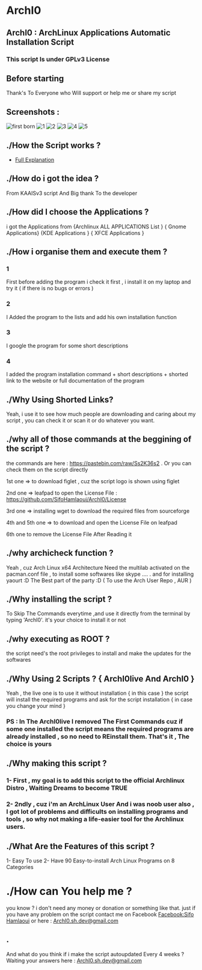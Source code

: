 # ArchI0
## ArchI0 : ArchLinux Applications Automatic Installation Script
### This script Is under GPLv3 License

## Before starting
   Thank's To Everyone who Will support or help me or share my script
## Screenshots : 
![first born](https://i.imgur.com/HVNYCDL.png)
![1](https://i.imgur.com/LbLu9ww.png)
![2](https://i.imgur.com/RguNRLU.png)
![3](https://i.imgur.com/BdUHzjR.png)
![4](https://i.imgur.com/zxeFE8v.png)
![5](https://i.imgur.com/yUGBOgL.png)

## ./How the Script works ? 
   * [Full Explanation](https://pastebin.com/raw/7XiBkskg)

## ./How do i got the idea ? 
   From KAAISv3 script And Big thank To the developer

## ./How did I choose the Applications ? 

   i got the Applications from {Archlinux ALL APPLICATIONS List } { Gnome Applications} {KDE Applications } { XFCE Applications }
   
## ./How i organise them and execute them ?
### 1

First before adding the program i check it first , i install it on my laptop and try it ( if there is no bugs or errors ) 

### 2    

I Added the program to the lists and add his own installation function
 
### 3 
I google the program for some short descriptions

### 4  
   I added the program installation command + short descriptions + shorted link to the website or full documentation of the program
   
## ./Why Using Shorted Links? 
Yeah, i use it to see how much people are downloading and caring about my script ,  you can check it or scan it or do whatever you want.
   
## ./why all of those commands at the beggining of the script ? 

the commands are here : https://pastebin.com/raw/Ss2K36s2 .
Or you can check them on the script directly

1st one => to download figlet , cuz the script logo is shown using figlet 

2nd one => leafpad to open the License File : https://github.com/SifoHamlaoui/ArchI0/License

3rd one => installing wget to download the required files from sourceforge

4th and 5th one => to download and open the License File on leafpad

6th one to remove the License File After Reading it 

## ./why archicheck function ? 

Yeah , cuz Arch Linux x64 Architecture Need the multilab activated on the pacman.conf file 
   , to install some softwares like skype .... .
   and for installing yaourt :D The Best part of the party :D ( To use the Arch User Repo , AUR )
   
## ./Why installing the script ? 
To Skip The Commands everytime ,and use it directly from the terminal by typing 'ArchI0'.
   it's your choice to install it or not     
   
## ./why executing as ROOT ? 

the script need's the root privileges to install and make the updates for the softwares

## ./Why Using 2 Scripts ? { ArchI0live And ArchI0 }
Yeah , the live one is to use it without installation { in this case } the script will install the required programs
and ask for the script installation { in case you change your mind }
  
### PS : In The ArchI0live I removed The First Commands cuz if some one installed the script means the required programs are already installed , so no need to REinstall them. That's it  , The choice is yours

## ./Why making this script ? 

### 1- First , my goal is to add this script to the official Archlinux Distro , Waiting Dreams to become TRUE

### 2- 2ndly , cuz i'm an ArchLinux User And i was noob user also , I got lot of problems and difficults on installing programs and tools , so why not making a life-easier tool for the Archlinux users.

## ./What Are the Features of this script ?
1-  Easy To use 
2- Have 90 Easy-to-install Arch Linux Programs on 8 Categories

# ./How can You help me ? 
you know ? i don't need any money or donation or something like that.
just if you have any problem on the script contact me on Facebook [Facebook:Sifo Hamlaoui](https://www.facebook.com/S1fo.Hamlaoui) or here : ArchI0.sh.dev@gmail.com
## .

And what do you think if i make the script autoupdated Every 4 weeks ? 
Waiting your answers here : ArchI0.sh.dev@gmail.com


